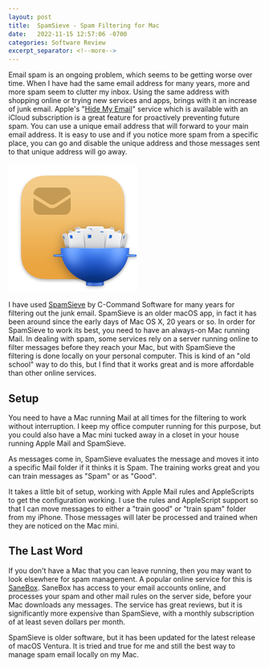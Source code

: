 ```yaml
---
layout: post
title:  SpamSieve - Spam Filtering for Mac
date:   2022-11-15 12:57:06 -0700
categories: Software Review
excerpt_separator: <!--more-->
---
```


Email spam is an ongoing problem, which seems to be getting worse over time. When I have had the same email address for many years, more and more spam seem to clutter my inbox. Using the same address with shopping online or trying new services and apps, brings with it an increase of junk email. <!--more--> Apple's "[Hide My Email](https://support.apple.com/en-us/HT210425)" service which is available with an iCloud subscription is a great feature for proactively preventing future spam. You can use a unique email address that will forward to your main email address. It is easy to use and if you notice more spam from a specific place, you can go and disable the unique address and those messages sent to that unique address will go away. 

![Spamsieve icon][image-1]

I have used [SpamSieve](https://c-command.com/spamsieve/) by C-Command Software for many years for filtering out the junk email. SpamSieve is an older macOS app, in fact it has been around since the early days of Mac OS X, 20 years or so. In order for SpamSieve to work its best, you need to have an always-on Mac running Mail. In dealing with spam, some services rely on a server running online to filter messages before they reach your Mac, but with SpamSieve the filtering is done locally on your personal computer. This is kind of an "old school" way to do this, but I find that it works great and is more affordable than other online services. 

## Setup

You need to have a Mac running Mail at all times for the filtering to work without interruption. I keep my office computer running for this purpose, but you could also have a Mac mini tucked away in a closet in your house running Apple Mail and SpamSieve. 

As messages come in, SpamSieve evaluates the message and moves it into a specific Mail folder if it thinks it is Spam. The training works great and you can train messages as "Spam" or as "Good". 

It takes a little bit of setup, working with Apple Mail rules and AppleScripts to get the configuration working. I use the rules and AppleScript support so that I can move messages to either a "train good" or "train spam" folder from my iPhone. Those messages will later be processed and trained when they are noticed on the Mac mini. 

## The Last Word

If you don't have a Mac that you can leave running, then you may want to look elsewhere for spam management. A popular online service for this is [SaneBox](https://www.sanebox.com). SaneBox has access to your email accounts online, and processes your spam and other mail rules on the server side, before your Mac downloads any messages. The service has great reviews, but it is significantly more expensive than SpamSieve, with a monthly subscription of at least seven dollars per month. 

SpamSieve is older software, but it has been updated for the latest release of macOS Ventura. It is tried and true for me and still the best way to manage spam email locally on my Mac.

[image-1]: /assets/spamsieve-icon@2x.png

<script src="https://giscus.app/client.js"
        data-repo="adamsappletech/adamsappletech.github.io"
        data-repo-id="R_kgDOK5uboQ"
        data-category="General"
        data-category-id="DIC_kwDOK5uboc4CbzPX"
        data-mapping="pathname"
        data-strict="0"
        data-reactions-enabled="1"
        data-emit-metadata="0"
        data-input-position="bottom"
        data-theme="preferred_color_scheme"
        data-lang="en"
        crossorigin="anonymous"
        async>
</script>